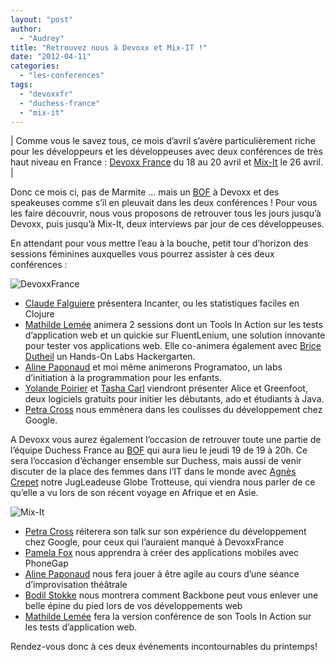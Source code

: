 ```yaml
---
layout: "post"
author: 
  - "Audrey"
title: "Retrouvez nous à Devoxx et Mix-IT !"
date: "2012-04-11"
categories: 
  - "les-conferences"
tags: 
  - "devoxxfr"
  - "duchess-france"
  - "mix-it"
---
```


| Comme vous le savez tous, ce mois d’avril s’avère particulièrement riche pour les développeurs et les développeuses avec deux conférences de très haut niveau en France : [Devoxx France](http://www.devoxx.com/display/FR12/Accueil "DevoxxFrance") du 18 au 20 avril et [Mix-It](http://www.mix-it.fr/ "Mix-IT") le 26 avril. |

Donc ce mois ci, pas de Marmite … mais un [BOF](http://www.devoxx.com/display/FR12/BOF+Duchess+France "BOFDuchessFrance") à Devoxx et des speakeuses comme s’il en pleuvait dans les deux conférences ! Pour vous les faire découvrir, nous vous proposons de retrouver tous les jours jusqu’à Devoxx, puis jusqu’à Mix-It, deux interviews par jour de ces développeuses.

En attendant pour vous mettre l’eau à la bouche, petit tour d’horizon des sessions féminines auxquelles vous pourrez assister à ces deux conférences :

![DevoxxFrance](http://www.devoxx.com/download/attachments/5342010/logo_devoxx_france_big.jpg?version=2&modificationDate=1321095236000)

- [Claude Falguiere](http://www.devoxx.com/display/FR12/Claude+Falguiere "ClaudeFalguiere") présentera Incanter, ou les statistiques faciles en Clojure
- [Mathilde Lemée](http://www.devoxx.com/display/FR12/Mathilde+Lemee "MathildeLemee") animera 2 sessions dont un Tools In Action sur les tests d’application web et un quickie sur FluentLenium, une solution innovante pour tester vos applications web. Elle co-animera également avec [Brice Dutheil](http://www.devoxx.com/display/FR12/Brice+Dutheil "BriceDutheil") un Hands-On Labs Hackergarten.
- [Aline Paponaud](http://www.devoxx.com/display/FR12/Aline+Paponaud "AlinePaponaud") et moi même animerons Programatoo, un labs d’initiation à la programmation pour les enfants.
- [Yolande Poirier](http://www.devoxx.com/display/FR12/Yolande+Poirier "YolandePoirier") et [Tasha Carl](http://www.devoxx.com/display/FR12/Tasha+Carl "Tasha Carl") viendront présenter Alice et Greenfoot, deux logiciels gratuits pour initier les débutants, ado et étudiants à Java.
- [Petra Cross](http://www.devoxx.com/display/FR12/Petra+Cross "PetraCross") nous emmènera dans les coulisses du développement chez Google.

A Devoxx vous aurez également l’occasion de retrouver toute une partie de l’équipe Duchess France au [BOF](http://www.devoxx.com/display/FR12/BOF+Duchess+France "BOFDuchessFrance") qui aura lieu le jeudi 19 de 19 à 20h. Ce sera l’occasion d’échanger ensemble sur Duchess, mais aussi de venir discuter de la place des femmes dans l’IT dans le monde avec [Agnès Crepet](http://www.devoxx.com/display/FR12/agnes+crepet "AgnesCrepet") notre JugLeadeuse Globe Trotteuse, qui viendra nous parler de ce qu’elle a vu lors de son récent voyage en Afrique et en Asie.

![Mix-It](/assets/2012/04/2012-04-11-retrouvez-nous-a-devoxx-et-mix-it/logo-mixit.png)

- [Petra Cross](http://www.mix-it.fr/profile/GooglePetraCross "PetraCross") réiterera son talk sur son expérience du développement chez Google, pour ceux qui l’auraient manqué à DevoxxFrance
- [Pamela Fox](http://www.mix-it.fr/profile/pamelafox "PamelaFox") nous apprendra à créer des applications mobiles avec PhoneGap
- [Aline Paponaud](http://www.mix-it.fr/profile/bootis "AlinePaponaud") nous fera jouer à être agile au cours d’une séance d’improvisation théâtrale
- [Bodil Stokke](http://www.mix-it.fr/profile/bodil "BodilStokke") nous montrera comment Backbone peut vous enlever une belle épine du pied lors de vos développements web
- [Mathilde Lemée](http://www.mix-it.fr/profile/MathildeLemee "MathildeLemée") fera la version conférence de son Tools In Action sur les tests d’application web.

Rendez-vous donc à ces deux événements incontournables du printemps!
